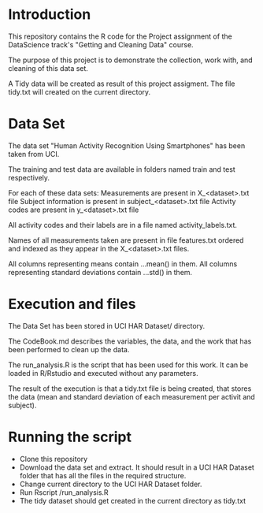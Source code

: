 # Introduction

This repository contains the R code for the Project assignment of the DataScience track's "Getting and Cleaning Data" course.

The purpose of this project is to demonstrate the collection, work with, and cleaning of this data set. 

A Tidy data will be created as result of this project assigment. The file tidy.txt will created on the current directory.

# Data Set

The data set "Human Activity Recognition Using Smartphones" has been taken from UCI.

The training and test data are available in folders named train and test respectively.

For each of these data sets:
Measurements are present in X_\<dataset\>.txt file
Subject information is present in subject_\<dataset\>.txt file
Activity codes are present in y_\<dataset\>.txt file

All activity codes and their labels are in a file named activity_labels.txt.

Names of all measurements taken are present in file features.txt ordered and indexed as they appear in the X_\<dataset\>.txt files.

All columns representing means contain ...mean() in them.
All columns representing standard deviations contain ...std() in them.


# Execution and files

The Data Set has been stored in UCI HAR Dataset/ directory.

The CodeBook.md describes the variables, the data, and the work that has been performed to clean up the data.

The run_analysis.R is the script that has been used for this work. It can be loaded in R/Rstudio and executed without any parameters.

The result of the execution is that a tidy.txt file is being created, that stores the data (mean and standard deviation of each measurement per activit and subject).


# Running the script

- Clone this repository
- Download the data set and extract. It should result in a UCI HAR Dataset folder that has all the files in the required structure.
- Change current directory to the UCI HAR Dataset folder.
- Run Rscript <path to>/run_analysis.R
- The tidy dataset should get created in the current directory as tidy.txt

